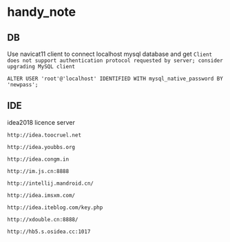 # handy_note

## DB

Use navicat11 client to connect localhost mysql database and get 
`Client does not support authentication protocol requested by server; consider upgrading MySQL client`

```
ALTER USER 'root'@'localhost' IDENTIFIED WITH mysql_native_password BY 'newpass';
```

## IDE

idea2018 licence server 

```
http://idea.toocruel.net

http://idea.youbbs.org

http://idea.congm.in

http://im.js.cn:8888

http://intellij.mandroid.cn/

http://idea.imsxm.com/

http://idea.iteblog.com/key.php

http://xdouble.cn:8888/
 
http://hb5.s.osidea.cc:1017
```
